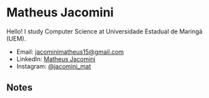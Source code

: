 # Matheus Jacomini

Hello! I study Computer Science at Universidade Estadual de Maringá (UEM).
  - Email: [jacominimatheus15@gmail.com](mailto:jacominimatheus15@gmail.com)
  - LinkedIn: [Matheus Jacomini](linkedin.com/in/matheus-jacomini-07757825a)
  - Instagram: [@jacomini_mat](https://www.instagram.com/jacomini_mat/)

## Notes
